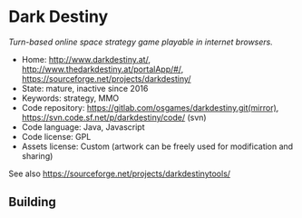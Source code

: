 # Dark Destiny

_Turn-based online space strategy game playable in internet browsers._

- Home: http://www.darkdestiny.at/, http://www.thedarkdestiny.at/portalApp/#/, https://sourceforge.net/projects/darkdestiny/
- State: mature, inactive since 2016
- Keywords: strategy, MMO
- Code repository: https://gitlab.com/osgames/darkdestiny.git(mirror), https://svn.code.sf.net/p/darkdestiny/code/ (svn)
- Code language: Java, Javascript
- Code license: GPL
- Assets license: Custom (artwork can be freely used for modification and sharing)

See also https://sourceforge.net/projects/darkdestinytools/

## Building

